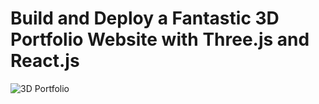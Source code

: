 # Build and Deploy a Fantastic 3D Portfolio Website with Three.js and React.js

![3D Portfolio](https://i.ibb.co/9ykhLtM/Thumbnail.png)
